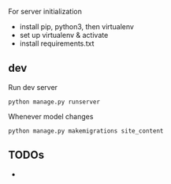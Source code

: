 
For server initialization
- install pip, python3, then virtualenv
- set up virtualenv & activate
- install requirements.txt

## dev

Run dev server
```
python manage.py runserver
```

Whenever model changes
```
python manage.py makemigrations site_content
```

## TODOs
- 